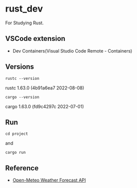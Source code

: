 # rust_dev  

For Studying Rust.

## VSCode extension
 - Dev Containers(Visual Studio Code Remote - Containers)

## Versions  

```
rustc --version
```  
rustc 1.63.0 (4b91a6ea7 2022-08-08)  

```
cargo --version
```  
cargo 1.63.0 (fd9c4297c 2022-07-01)  

## Run  

```
cd project
```
and
```
cargo run
```  

## Reference  
 - [Open-Meteo Weather Forecast API](https://open-meteo.com/en/docs)
